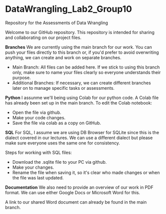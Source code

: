 # DataWrangling_Lab2_Group10
Repository for the Assessments of Data Wrangling

Welcome to our GitHub repository. This repository is intended for sharing and collaborating on our project files. 

**Branches**
We are currently using the main branch for our work. You can push your files directly to this branch or, if you'd prefer to avoid overwriting anything, we can create and work on separate branches.
- Main Branch: All files can be added here. If we stick to using this branch only, make sure to name your files clearly so everyone understands their purpose.
- Additional Branches: If necessary, we can create different branches later on to manage specific tasks or assessments.
  
**Python**
I assunme we'll being using Colab for our python code. A Colab file has already been set up in the main branch. To edit the Colab notebook:
- Open the file via github.
- Make your code changes.
- Save the file via colab as a copy on GitHub.

**SQL**
For SQL, I assume we are using DB Browser for SQLite since this is the dialect covered in our lectures. We can use a different dialect but please make sure everyone uses the same one for consistency.

Steps for working with SQL files:
- Download the .sqlite file to your PC via github.
- Make your changes.
- Rename the file when saving it, so it's clear who made changes or when the file was last updated.

**Documentation**
We also need to provide an overview of our work in PDF format. We can use either Google Docs or Microsoft Word for this.

A link to our shared Word document can already be found in the main branch.

